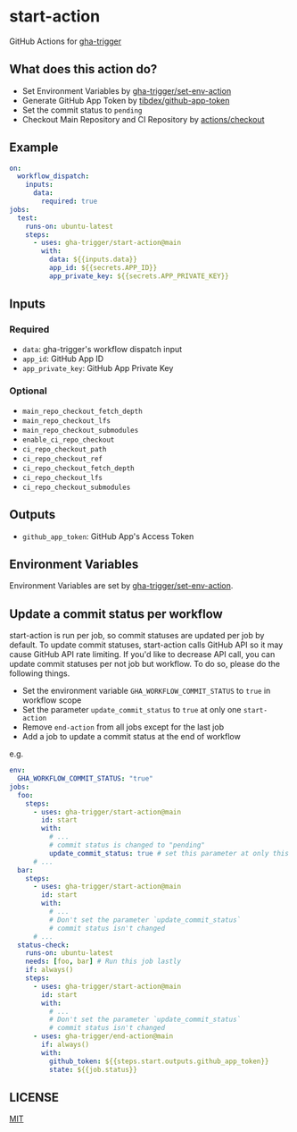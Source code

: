 # start-action

GitHub Actions for [gha-trigger](https://gha-trigger.github.io)

## What does this action do?

- Set Environment Variables by [gha-trigger/set-env-action](https://github.com/gha-trigger/set-env-action)
- Generate GitHub App Token by [tibdex/github-app-token](https://github.com/tibdex/github-app-token)
- Set the commit status to `pending`
- Checkout Main Repository and CI Repository by [actions/checkout](https://github.com/actions/checkout)

## Example

```yaml
on:
  workflow_dispatch:
    inputs:
      data:
        required: true
jobs:
  test:
    runs-on: ubuntu-latest
    steps:
      - uses: gha-trigger/start-action@main
        with:
          data: ${{inputs.data}}
          app_id: ${{secrets.APP_ID}}
          app_private_key: ${{secrets.APP_PRIVATE_KEY}}
```

## Inputs

### Required

- `data`: gha-trigger's workflow dispatch input
- `app_id`: GitHub App ID
- `app_private_key`: GitHub App Private Key

### Optional

- `main_repo_checkout_fetch_depth`
- `main_repo_checkout_lfs`
- `main_repo_checkout_submodules`
- `enable_ci_repo_checkout`
- `ci_repo_checkout_path`
- `ci_repo_checkout_ref`
- `ci_repo_checkout_fetch_depth`
- `ci_repo_checkout_lfs`
- `ci_repo_checkout_submodules`

## Outputs

- `github_app_token`: GitHub App's Access Token

## Environment Variables

Environment Variables are set by [gha-trigger/set-env-action](https://github.com/gha-trigger/set-env-action).

## Update a commit status per workflow

start-action is run per job, so commit statuses are updated per job by default.
To update commit statuses, start-action calls GitHub API so it may cause GitHub API rate limiting.
If you'd like to decrease API call, you can update commit statuses per not job but workflow.
To do so, please do the following things.

- Set the environment variable `GHA_WORKFLOW_COMMIT_STATUS` to `true` in workflow scope
- Set the parameter `update_commit_status` to `true` at only one `start-action`
- Remove `end-action` from all jobs except for the last job
- Add a job to update a commit status at the end of workflow

e.g.

```yaml
env:
  GHA_WORKFLOW_COMMIT_STATUS: "true"
jobs:
  foo:
    steps:
      - uses: gha-trigger/start-action@main
        id: start
        with:
          # ...
          # commit status is changed to "pending"
          update_commit_status: true # set this parameter at only this step
      # ...
  bar:
    steps:
      - uses: gha-trigger/start-action@main
        id: start
        with:
          # ...
          # Don't set the parameter `update_commit_status`
          # commit status isn't changed
      # ...
  status-check:
    runs-on: ubuntu-latest
    needs: [foo, bar] # Run this job lastly
    if: always()
    steps:
      - uses: gha-trigger/start-action@main
        id: start
        with:
          # ...
          # Don't set the parameter `update_commit_status`
          # commit status isn't changed
      - uses: gha-trigger/end-action@main
        if: always()
        with:
          github_token: ${{steps.start.outputs.github_app_token}}
          state: ${{job.status}}
```


## LICENSE

[MIT](LICENSE)
